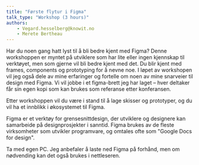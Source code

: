 ```yaml
---
title: "Første flytur i Figma"
talk_type: "Workshop (3 hours)"
authors:
    - Vegard.hesselberg@knowit.no
    - Merete Bertheau
---
```

Har du noen gang hatt lyst til å bli bedre kjent med Figma? Denne workshoppen er myntet på utviklere som har lite eller ingen kjennskap til verktøyet, men som gjerne vil bli bedre kjent med det. Du blir kjent med frames, components og prototyping for å nevne noe. I løpet av workshopen vil jeg også dele av mine erfaringer og fortelle om noen av mine snarveier til design med Figma. Vi vil jobbe i et figma-brett jeg har laget – hver deltaker får sin egen kopi som kan brukes som referanse etter konferansen.

Etter workshoppen vil du være i stand til å lage skisser og prototyper, og du vil ha et innblikk i økosystemet til Figma.

Figma er et verktøy for grensesnittdesign, der utviklere og designere kan samarbeide på designprosjekter i sanntid. Figma brukes av de fleste virksomheter som utvikler programvare, og omtales ofte som "Google Docs for design".

Ta med egen PC. Jeg anbefaler å laste ned Figma på forhånd, men om nødvending kan det også brukes i nettleseren.	
